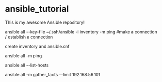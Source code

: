 # ansible_tutorial

This is my awesome Ansible repository!

ansible all --key-file ~/.ssh/ansible -i inventory -m ping           #make a connection / establish a connection

create inventory and ansible.cnf

ansible all -m ping

ansible all --list-hosts

ansible all -m gather_facts --limit 192.168.56.101


